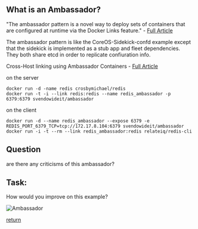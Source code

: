 What is an Ambassador?
----------------------

"The ambassador pattern is a novel way to deploy sets of containers that are configured at runtime via the Docker Links feature."  - [Full Article](https://coreos.com/blog/docker-dynamic-ambassador-powered-by-etcd/)

The ambassador pattern is like the CoreOS-Sidekick-confd example except that the sidekick is implemented as a stub app and fleet dependencies. They both share etcd in order to replicate confiuration info.


Cross-Host linking using Ambassador Containers - [Full Article](https://docs.docker.com/articles/ambassador_pattern_linking/)

on the server
```
docker run -d -name redis crosbymichael/redis
docker run -t -i --link redis:redis --name redis_ambassador -p 6379:6379 svendowideit/ambassador
```

on the client
```
docker run -d --name redis_ambassador --expose 6379 -e REDIS_PORT_6379_TCP=tcp://172.17.8.104:6379 svendowideit/ambassador
docker run -i -t --rm --link redis_ambassador:redis relateiq/redis-cli
```

Question
--------

are there any criticisms of this ambassador?

Task:
-----
How would you improve on this example?

![Ambassador](https://raw.githubusercontent.com/rbucker/cododemo/master/etcd-ambassador-flow.png)



[return](https://github.com/rbucker/cododemo/blob/master/README.md)
